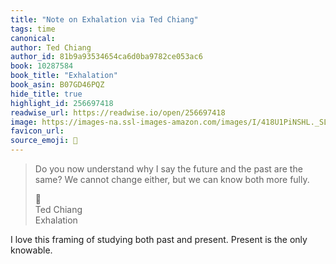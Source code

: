 ```yaml
---
title: "Note on Exhalation via Ted Chiang"
tags: time
canonical: 
author: Ted Chiang
author_id: 81b9a93534654ca6d0ba9782ce053ac6
book: 10287584
book_title: "Exhalation"
book_asin: B07GD46PQZ
hide_title: true
highlight_id: 256697418
readwise_url: https://readwise.io/open/256697418
image: https://images-na.ssl-images-amazon.com/images/I/418U1PiNSHL._SL200_.jpg
favicon_url: 
source_emoji: 📕
---
```


> Do you now understand why I say the future and the past are the same? We cannot change either, but we can know both more fully.
> <div class="quoteback-footer"><div class="quoteback-avatar"><span class="mini-emoji"> 📕</span></div><div class="quoteback-metadata"><div class="metadata-inner"><span style="display:none">FROM:</span><div aria-label="Ted Chiang" class="quoteback-author"> Ted Chiang</div><div aria-label="Exhalation" class="quoteback-title"> Exhalation</div></div></div></div>

I love this framing of studying both past and present. Present is the only knowable.